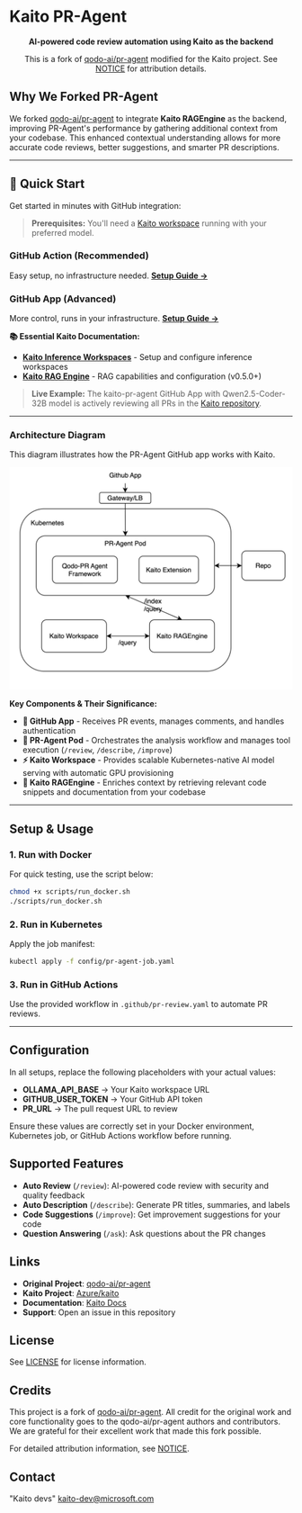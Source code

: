# Kaito PR-Agent

<div align="center">

**AI-powered code review automation using Kaito as the backend**

This is a fork of [qodo-ai/pr-agent](https://github.com/qodo-ai/pr-agent) modified for the Kaito project.
See [NOTICE](NOTICE) for attribution details.

</div>

## Why We Forked PR-Agent

We forked [qodo-ai/pr-agent](https://github.com/qodo-ai/pr-agent) to integrate **Kaito RAGEngine** as the backend, improving PR-Agent's performance by gathering additional context from your codebase. This enhanced contextual understanding allows for more accurate code reviews, better suggestions, and smarter PR descriptions.

---

## 🚀 Quick Start

Get started in minutes with GitHub integration:

> **Prerequisites:** You'll need a [Kaito workspace](https://github.com/kaito-project/kaito) running with your preferred model.

### GitHub Action (Recommended)
Easy setup, no infrastructure needed. **[Setup Guide →](docs/docs/installation/github.md#run-as-a-github-action)**

### GitHub App (Advanced)
More control, runs in your infrastructure. **[Setup Guide →](docs/docs/installation/github.md#run-as-a-github-app)**

**📚 Essential Kaito Documentation:**
- **[Kaito Inference Workspaces](https://github.com/kaito-project/kaito#quick-start)** - Setup and configure inference workspaces
- **[Kaito RAG Engine](https://github.com/kaito-project/kaito/blob/main/docs/RAG/README.md)** - RAG capabilities and configuration (v0.5.0+)

> **Live Example:** The kaito-pr-agent GitHub App with Qwen2.5-Coder-32B model is actively reviewing all PRs in the [Kaito repository](https://github.com/Azure/kaito).

---

### Architecture Diagram
This diagram illustrates how the PR-Agent GitHub app works with Kaito.

![Architecture Diagram](kaito-pr-agent-diagram.png)

**Key Components & Their Significance:**

- **🔄 GitHub App** - Receives PR events, manages comments, and handles authentication
- **🤖 PR-Agent Pod** - Orchestrates the analysis workflow and manages tool execution (`/review`, `/describe`, `/improve`)
- **⚡ Kaito Workspace** - Provides scalable Kubernetes-native AI model serving with automatic GPU provisioning
- **🧠 Kaito RAGEngine** - Enriches context by retrieving relevant code snippets and documentation from your codebase

---

## Setup & Usage

### 1. Run with Docker
For quick testing, use the script below:

```bash
chmod +x scripts/run_docker.sh
./scripts/run_docker.sh
```

### 2. Run in Kubernetes
Apply the job manifest:
```bash
kubectl apply -f config/pr-agent-job.yaml
```

### 3. Run in GitHub Actions

Use the provided workflow in `.github/pr-review.yaml` to automate PR reviews.

---

## Configuration

In all setups, replace the following placeholders with your actual values:

- **OLLAMA_API_BASE** → Your Kaito workspace URL
- **GITHUB_USER_TOKEN** → Your GitHub API token
- **PR_URL** → The pull request URL to review

Ensure these values are correctly set in your Docker environment, Kubernetes job, or GitHub Actions workflow before running.

## Supported Features

- **Auto Review** (`/review`): AI-powered code review with security and quality feedback
- **Auto Description** (`/describe`): Generate PR titles, summaries, and labels
- **Code Suggestions** (`/improve`): Get improvement suggestions for your code
- **Question Answering** (`/ask`): Ask questions about the PR changes

## Links

- **Original Project**: [qodo-ai/pr-agent](https://github.com/qodo-ai/pr-agent)
- **Kaito Project**: [Azure/kaito](https://github.com/Azure/kaito)
- **Documentation**: [Kaito Docs](https://github.com/Azure/kaito/tree/main/docs)
- **Support**: Open an issue in this repository

## License

See [LICENSE](LICENSE) for license information.

## Credits

This project is a fork of [qodo-ai/pr-agent](https://github.com/qodo-ai/pr-agent). All credit for the original work and core functionality goes to the qodo-ai/pr-agent authors and contributors. We are grateful for their excellent work that made this fork possible.

For detailed attribution information, see [NOTICE](NOTICE).

## Contact

"Kaito devs" <kaito-dev@microsoft.com>

